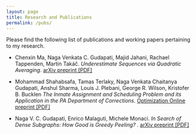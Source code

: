 ```yaml
---
layout: page
title: Research and Publications
permalink: /pubs/
---
```


Please find the following list of publications and working papers pertaining to my research.


* Chenxin Ma, Naga Venkata C. Gudapati, Majid Jahani, Rachael Tappenden, Martin Takáč. *Underestimate Sequences via Quadratic Averaging*.   [arXiv preprint [PDF]](http://arxiv.org/pdf/1710.03695.pdf)

* Mohammad Shahabsafa, Tamas Terlaky, Naga Venkata Chaitanya Gudapati, Anshul Sharma, Louis J. Plebani, George R. Wilson, Kristofer B. Bucklen *The Inmate Assignment and Scheduling Problem and its Application in the PA Department of Corrections*.       [Optimization Online preprint [PDF]](http://www.optimization-online.org/DB_FILE/2017/10/6308.pdf)

* Naga V. C. Gudapati, Enrico Malaguti, Michele Monaci. *In Search of Dense Subgraphs: How Good is Greedy Peeling?* .  [arXiv preprint [PDF]](https://arxiv.org/abs/1911.02356.pdf)




